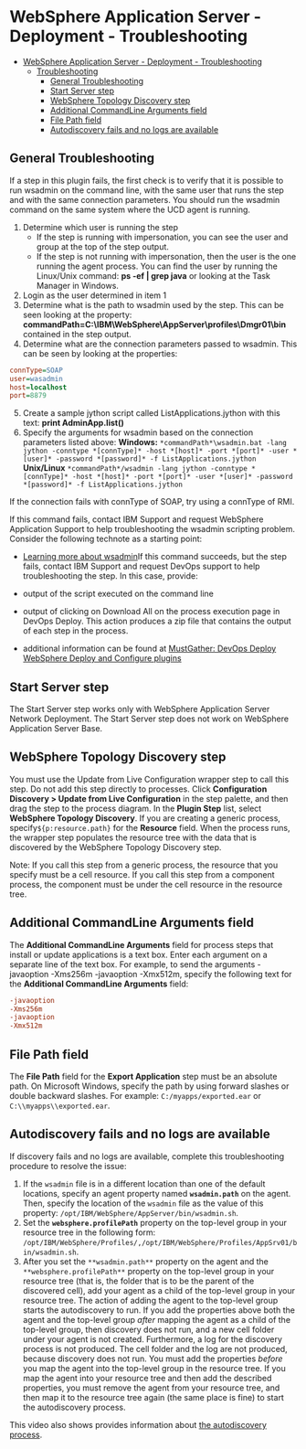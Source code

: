 
# WebSphere Application Server - Deployment - Troubleshooting


- [WebSphere Application Server - Deployment - Troubleshooting](#websphere-application-server---deployment---troubleshooting)
  - [Troubleshooting](#troubleshooting)
    - [General Troubleshooting](#general-troubleshooting)
    - [Start Server step](#start-server-step)
    - [WebSphere Topology Discovery step](#websphere-topology-discovery-step)
    - [Additional CommandLine Arguments field](#additional-commandline-arguments-field)
    - [File Path field](#file-path-field)
    - [Autodiscovery fails and no logs are available](#autodiscovery-fails-and-no-logs-are-available)

## General Troubleshooting

If a step in this plugin fails, the first check is to verify that it is possible to run wsadmin on the command line, with the same user that runs the step and with the same connection parameters. You should run the wsadmin command on the same system where the UCD agent is running.

1. Determine which user is running the step
   - If the step is running with impersonation, you can see the user and group at the top of the step output.
   - If the step is not running with impersonation, then the user is the one running the agent process. You can find the user by running the Linux/Unix command: **ps -ef | grep java** or looking at the Task Manager in Windows.
2. Login as the user determined in item 1
3. Determine what is the path to wsadmin used by the step. This can be seen looking at the property: **commandPath=C:\IBM\WebSphere\AppServer\profiles\Dmgr01\bin** contained in the step output.
4. Determine what are the connection parameters passed to wsadmin. This can be seen by looking at the properties:

```ini
connType=SOAP
user=wasadmin
host=localhost
port=8879

```

5. Create a sample jython script called ListApplications.jython with this text: **print AdminApp.list()**
6. Specify the arguments for wsadmin based on the connection parameters listed above:
**Windows:** ``*commandPath*\wsadmin.bat -lang jython -conntype *[connType]* -host *[host]* -port *[port]* -user *[user]* -password *[password]* -f ListApplications.jython``
**Unix/Linux** ``*commandPath*/wsadmin -lang jython -conntype *[connType]* -host *[host]* -port *[port]* -user *[user]* -password *[password]* -f ListApplications.jython``

If the connection fails with connType of SOAP, try using a connType of RMI.

If this command fails, contact IBM Support and request WebSphere Application Support to help troubleshooting the wsadmin scripting problem. Consider the following technote as a starting point:

- [Learning more about wsadmin](http://www-01.ibm.com/support/docview.wss?uid=swg21242693)If this command succeeds, but the step fails, contact IBM Support and request DevOps support to help troubleshooting the step. In this case, provide:

- output of the script executed on the command line
- output of clicking on Download All on the process execution page in DevOps Deploy. This action produces a zip file that contains the output of each step in the process.
- additional information can be found at [MustGather: DevOps Deploy WebSphere Deploy and Configure plugins](http://www.ibm.com/support/docview.wss?uid=swg2C1000185)

## Start Server step

The Start Server step works only with WebSphere Application Server Network Deployment. The Start Server step does not work on WebSphere Application Server Base.

## WebSphere Topology Discovery step

You must use the Update from Live Configuration wrapper step to call this step. Do not add this step directly to processes. Click **Configuration Discovery > Update from Live Configuration** in the step palette, and then drag the step to the process diagram. In the **Plugin Step** list, select **WebSphere Topology Discovery**. If you are creating a generic process, specify``${p:resource.path}`` for the **Resource** field. When the process runs, the wrapper step populates the resource tree with the data that is discovered by the WebSphere Topology Discovery step.

Note: If you call this step from a generic process, the resource that you specify must be a cell resource. If you call this step from a component process, the component must be under the cell resource in the resource tree.

## Additional CommandLine Arguments field

The **Additional CommandLine Arguments** field for process steps that install or update applications is a text box. Enter each argument on a separate line of the text box. For example, to send the arguments -javaoption -Xms256m -javaoption -Xmx512m, specify the following text for the **Additional CommandLine Arguments** field:

```ini
-javaoption
-Xms256m
-javaoption
-Xmx512m
```

## File Path field

The **File Path** field for the **Export Application** step must be an absolute path. On Microsoft Windows, specify the path by using forward slashes or double backward slashes. For example: `C:/myapps/exported.ear` or `C:\\myapps\\exported.ear`.

## Autodiscovery fails and no logs are available

If discovery fails and no logs are available, complete this troubleshooting procedure to resolve the issue:

1. If the `wsadmin` file is in a different location than one of the default locations, specify an agent property named **`wsadmin.path`** on the agent. Then, specify the location of the `wsadmin` file as the value of this property: `/opt/IBM/WebSphere/AppServer/bin/wsadmin.sh`.
2. Set the **`websphere.profilePath`** property on the top-level group in your resource tree in the following form: `/opt/IBM/WebSphere/Profiles/,/opt/IBM/WebSphere/Profiles/AppSrv01/bin/wsadmin.sh`.
3. After you set the `**wsadmin.path**` property on the agent and the `**websphere.profilePath**` property on the top-level group in your resource tree (that is, the folder that is to be the parent of the discovered cell), add your agent as a child of the top-level group in your resource tree. The action of adding the agent to the top-level group starts the autodiscovery to run. If you add the properties above both the agent and the top-level group *after* mapping the agent as a child of the top-level group, then discovery does not run, and a new cell folder under your agent is not created. Furthermore, a log for the discovery process is not produced. The cell folder and the log are not produced, because discovery does not run. You must add the properties *before* you map the agent into the top-level group in the resource tree. If you map the agent into your resource tree and then add the described properties, you must remove the agent from your resource tree, and then map it to the resource tree again (the same place is fine) to start the autodiscovery process.

This video also shows provides information about [the autodiscovery process](https://www.urbancode.com/resource/auto-discovery-and-auto-configuration-in-plugins/).
